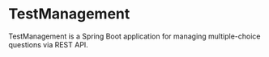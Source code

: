 <h1>TestManagement</h1>
TestManagement is a Spring Boot application for managing multiple-choice questions via REST API.
